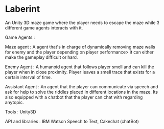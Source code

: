 # Laberint
An Unity 3D maze game where the player needs to escape the maze while 3 different game agents interacts with it.

 Game Agents : 
 
 Maze agent : A agent that's in charge of dynamically removing maze walls for enemy and the player depending on player performance> it can either make the gameplay difficult or hard.
 
 Enemy Agent : A humanoid agent that follows player smell and can kill the player when in close proximity. Player leaves a smell trace that exists for a certain interval of time. 
 
Assistant Agent : An agent that the player can communicate via speech and ask for help to solve the riddles placed in different locations in the maze. Its also equipped with a chatbot that the player can chat with regarding anytopic.

Tools : Unity3D

API and libraries : IBM Watson Speech to Text, Cakechat (chatBot)
